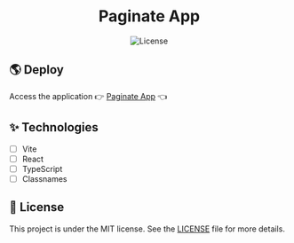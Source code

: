 <h1 align="center">
  Paginate App
</h1>

<p align="center">
  <img alt="License" src="https://img.shields.io/static/v1?label=license&message=MIT&color=339af0&labelColor=0A1033"> 
</p>

## 🌎 Deploy

Access the application 👉 [Paginate App](https://react-pagination-rho.vercel.app/) 👈

## ✨ Technologies

- [ ] Vite
- [ ] React
- [ ] TypeScript
- [ ] Classnames

## 📄 License

This project is under the MIT license. See the [LICENSE](LICENSE.md) file for more details.

<br />

